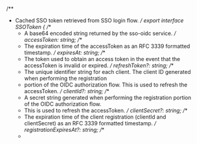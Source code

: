 /**
 * Cached SSO token retrieved from SSO login flow.
 */
export interface SSOToken {
    /**
     * A base64 encoded string returned by the sso-oidc service.
     */
    accessToken: string;
    /**
     * The expiration time of the accessToken as an RFC 3339 formatted timestamp.
     */
    expiresAt: string;
    /**
     * The token used to obtain an access token in the event that the accessToken is invalid or expired.
     */
    refreshToken?: string;
    /**
     * The unique identifier string for each client. The client ID generated when performing the registration
     * portion of the OIDC authorization flow. This is used to refresh the accessToken.
     */
    clientId?: string;
    /**
     * A secret string generated when performing the registration portion of the OIDC authorization flow.
     * This is used to refresh the accessToken.
     */
    clientSecret?: string;
    /**
     * The expiration time of the client registration (clientId and clientSecret) as an RFC 3339 formatted timestamp.
     */
    registrationExpiresAt?: string;
    /**
     *